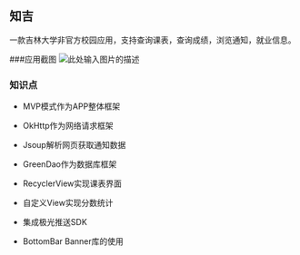 
## 知吉
一款吉林大学非官方校园应用，支持查询课表，查询成绩，浏览通知，就业信息。

###应用截图
![此处输入图片的描述][1]
### 知识点
- MVP模式作为APP整体框架
- OkHttp作为网络请求框架
- Jsoup解析网页获取通知数据
- GreenDao作为数据库框架
- RecyclerView实现课表界面
- 自定义View实现分数统计
- 集成极光推送SDK
- BottomBar  Banner库的使用




  [1]:http://ww2.sinaimg.cn/mw690/85a30f1djw1f9p62vfjurj21941epgwp.jpg
